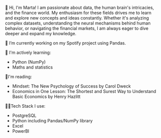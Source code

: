 👋 Hi, I'm Marta! I am passionate about data, the human brain's intricacies, and the finance world. My enthusiasm for these fields drives me to learn and explore new concepts and ideas constantly. Whether it's analyzing complex datasets, understanding the neural mechanisms behind human behavior, or navigating the financial markets, I am always eager to dive deeper and expand my knowledge.

🌱 I’m currently working on my Spotify project using Pandas.

🧠 I'm actively learning:
* Python  (NumPy)
* Maths and statistics

📖I'm reading:
* Mindset: The New Psychology of Success by Carol Dweck
* Economics in One Lesson: The Shortest and Surest Way to Understand Basic Economics by Henry Hazlitt

👩‍💻Tech Stack I use:
* PostgreSQL
* Python including Pandas/NumPy library
* Excel
* PowerBI
